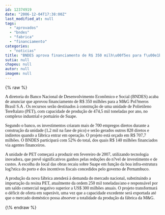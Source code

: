 ```yaml
---
id: 12374919
date: "2006-12-04T17:38:00Z"
last_modified_at: null
tags:
  - "aprovados"
  - "bndes"
  - "fabrica"
  - "financiamento"
categories:
  - "noticias"
title: "BNDES aprova financiamento de R$ 350 milh\u00f5es para f\u00e1brica de PET da M&G em Suape"
sutia: null
chapeu: null
autor: null
imagem: null
---
```

{\% raw %}
<p><P><FONT face=Verdana>A diretoria do Banco Nacional de Desenvolvimento Econômico e Social (BNDES) acaba de anunciar que aprovou financiamento de R$ 350 milhões para a M&amp;G Pol?meros Brasil S.A . Os recursos serão destinados à construção de uma unidade de Polietileno Tereftalato (PET), com capacidade de produção de 474,5 mil toneladas por ano, no complexo industrial e portuário de Suape. </FONT></P></p>
<p><P><FONT face=Verdana>Segundo o banco, os investimentos criaram mais de 700 empregos diretos durante a construção da unidade (1,2 mil na fase de pico) e serão gerados outros 828 diretos e indiretos quando a fábrica entrar em operação. O projeto está orçado em R$ 707,7 milhões. O BNDES participará com 52% do total, dos quais R$ 140 milhões financiados via agentes financeiros. </FONT></P></p>
<p><P><FONT face=Verdana>A unidade de PET começará a produzir em fevereiro de 2007, utilizando tecnologia inovadora, que prevê significativos ganhos pelas reduções do n?vel de investimento e de custos. A escolha do local das obras recaiu sobre Suape em função da boa infra-estrutura log?stica do porto e dos incentivos fiscais concedidos pelo governo de Pernambuco. </FONT></P></p>
<p><P><FONT face=Verdana>A produção da nova fábrica atenderá à demanda do mercado nacional, substituindo a importação da resina PET, atualmente da ordem 250 mil toneladas/ano e responsável por um saldo comercial negativo superior a US$ 300 milhões anuais. O projeto transformará o déficit de oferta em superávit, uma vez que a capacidade excedente será exportada até que o mercado doméstico possa absorver a totalidade da produção da fábrica da M&amp;G. </FONT></P> </p>
{\% endraw %}